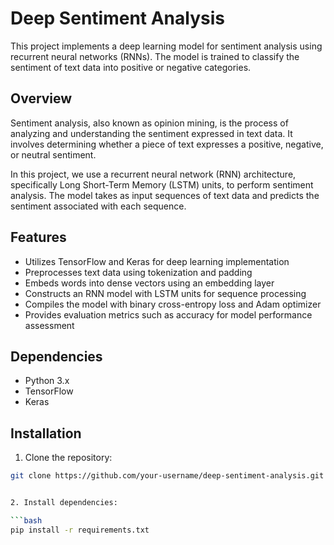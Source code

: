 # Deep Sentiment Analysis

This project implements a deep learning model for sentiment analysis using recurrent neural networks (RNNs). The model is trained to classify the sentiment of text data into positive or negative categories.

## Overview

Sentiment analysis, also known as opinion mining, is the process of analyzing and understanding the sentiment expressed in text data. It involves determining whether a piece of text expresses a positive, negative, or neutral sentiment.

In this project, we use a recurrent neural network (RNN) architecture, specifically Long Short-Term Memory (LSTM) units, to perform sentiment analysis. The model takes as input sequences of text data and predicts the sentiment associated with each sequence.

## Features

- Utilizes TensorFlow and Keras for deep learning implementation
- Preprocesses text data using tokenization and padding
- Embeds words into dense vectors using an embedding layer
- Constructs an RNN model with LSTM units for sequence processing
- Compiles the model with binary cross-entropy loss and Adam optimizer
- Provides evaluation metrics such as accuracy for model performance assessment

## Dependencies

- Python 3.x
- TensorFlow
- Keras

## Installation

1. Clone the repository:

```bash
git clone https://github.com/your-username/deep-sentiment-analysis.git


2. Install dependencies:

```bash
pip install -r requirements.txt
